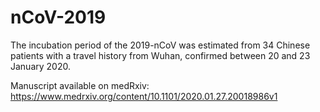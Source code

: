 # nCoV-2019

The incubation period of the 2019-nCoV was estimated from 34 Chinese patients with a travel history from Wuhan, confirmed between 20 and 23 January 2020.

Manuscript available on medRxiv: https://www.medrxiv.org/content/10.1101/2020.01.27.20018986v1
